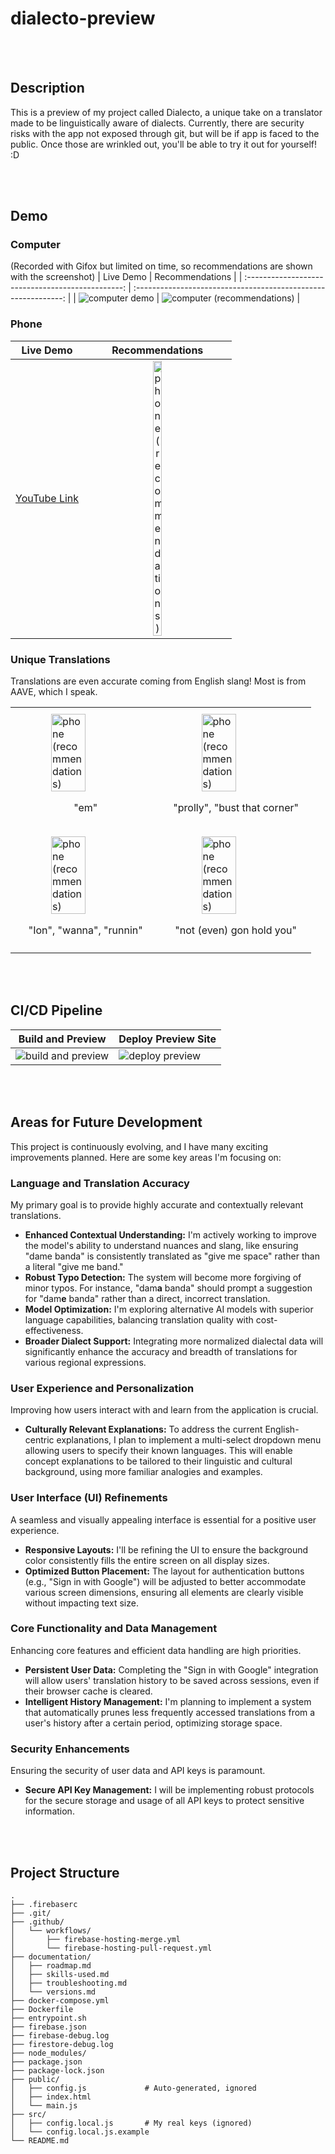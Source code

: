 # dialecto-preview
<br></br>

## Description
This is a preview of my project called Dialecto, a unique take on a translator made to be linguistically aware of dialects. Currently, there are security risks with the app not exposed through git, but will be if app is faced to the public. Once those are wrinkled out, you'll be able to try it out for yourself! :D

<br></br>
## Demo
### Computer
(Recorded with Gifox but limited on time, so recommendations are shown with the screenshot)
| Live Demo                                         | Recommendations                                                |
| :-----------------------------------------------: | :------------------------------------------------------------: |
| ![computer demo](media/demos/computer-demo-1.gif) | ![computer (recommendations)](media/demos/computer-demo-2.jpg) |

### Phone
| Live Demo                                                            | Recommendations                                                                                                   |
| :------------------------------------------------------------------: | :---------------------------------------------------------------------------------------------------------------: |
| [YouTube Link](https://youtube.com/shorts/9YXpPo1dNyo?feature=share) | <img src="media/screenshots/recommendations-phone-1.jpg" alt="phone (recommendations)" width="25%" height="auto"> |

### Unique Translations
Translations are even accurate coming from English slang! Most is from AAVE, which I speak.

<table>
  <tr>
    <td style="width: 50%; vertical-align: top; padding: 10px;">
      <img src="media/screenshots/translation-aave-1.jpg" alt="phone (recommendations)" style="width: 50%; height: auto; display: block; margin: 0 auto;">
      <p style="text-align: center;">"em"</p>
    </td>
    <td style="width: 50%; vertical-align: top; padding: 10px;">
      <img src="media/screenshots/translation-aave-2.jpg" alt="phone (recommendations)" style="width: 50%; height: auto; display: block; margin: 0 auto;">
      <p style="text-align: center;">"prolly", "bust that corner"</p>
    </td>
  </tr>
  <tr>
    <td style="width: 50%; vertical-align: top; padding: 10px;">
      <img src="media/screenshots/translation-aave-3.jpg" alt="phone (recommendations)" style="width: 50%; height: auto; display: block; margin: 0 auto;">
      <p style="text-align: center;">"Ion", "wanna", "runnin"</p>
    </td>
    <td style="width: 50%; vertical-align: top; padding: 10px;">
      <img src="media/screenshots/translation-aave-4.jpg" alt="phone (recommendations)" style="width: 50%; height: auto; display: block; margin: 0 auto;">
      <p style="text-align: center;">"not (even) gon hold you"</p>
    </td>
  </tr>
</table>

<br></br>
## CI/CD Pipeline
| Build and Preview                                          | Deploy Preview Site                                  |
| ---------------------------------------------------------- | ---------------------------------------------------- |
| ![build and preview](/media/ci-cd/1-build_and_preview.png) | ![deploy preview](/media/ci-cd/2-deploy_preview.png) |

<br></br>
## Areas for Future Development

This project is continuously evolving, and I have many exciting improvements planned. Here are some key areas I'm focusing on:

### Language and Translation Accuracy

My primary goal is to provide highly accurate and contextually relevant translations.

* **Enhanced Contextual Understanding:** I'm actively working to improve the model's ability to understand nuances and slang, like ensuring "dame banda" is consistently translated as "give me space" rather than a literal "give me band."
* **Robust Typo Detection:** The system will become more forgiving of minor typos. For instance, "dam**a** banda" should prompt a suggestion for "dam**e** banda" rather than a direct, incorrect translation.
* **Model Optimization:** I'm exploring alternative AI models with superior language capabilities, balancing translation quality with cost-effectiveness.
* **Broader Dialect Support:** Integrating more normalized dialectal data will significantly enhance the accuracy and breadth of translations for various regional expressions.

### User Experience and Personalization

Improving how users interact with and learn from the application is crucial.

* **Culturally Relevant Explanations:** To address the current English-centric explanations, I plan to implement a multi-select dropdown menu allowing users to specify their known languages. This will enable concept explanations to be tailored to their linguistic and cultural background, using more familiar analogies and examples.

### User Interface (UI) Refinements

A seamless and visually appealing interface is essential for a positive user experience.

* **Responsive Layouts:** I'll be refining the UI to ensure the background color consistently fills the entire screen on all display sizes.
* **Optimized Button Placement:** The layout for authentication buttons (e.g., "Sign in with Google") will be adjusted to better accommodate various screen dimensions, ensuring all elements are clearly visible without impacting text size.

### Core Functionality and Data Management

Enhancing core features and efficient data handling are high priorities.

* **Persistent User Data:** Completing the "Sign in with Google" integration will allow users' translation history to be saved across sessions, even if their browser cache is cleared.
* **Intelligent History Management:** I'm planning to implement a system that automatically prunes less frequently accessed translations from a user's history after a certain period, optimizing storage space.

### Security Enhancements

Ensuring the security of user data and API keys is paramount.

* **Secure API Key Management:** I will be implementing robust protocols for the secure storage and usage of all API keys to protect sensitive information.

<br></br>
## Project Structure
```
.
├── .firebaserc
├── .git/
├── .github/
│   └── workflows/
│       ├── firebase-hosting-merge.yml
│       └── firebase-hosting-pull-request.yml
├── documentation/
│   ├── roadmap.md
│   ├── skills-used.md
│   ├── troubleshooting.md
│   └── versions.md
├── docker-compose.yml
├── Dockerfile
├── entrypoint.sh
├── firebase.json
├── firebase-debug.log
├── firestore-debug.log
├── node_modules/
├── package.json
├── package-lock.json
├── public/
│   ├── config.js             # Auto-generated, ignored
│   ├── index.html
│   └── main.js
├── src/
│   ├── config.local.js       # My real keys (ignored)
│   └── config.local.js.example
└── README.md
```
